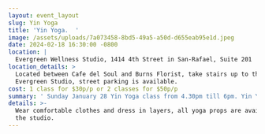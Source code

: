```yaml
---
layout: event_layout
slug: Yin Yoga
title: 'Yin Yoga.  '
image: /assets/uploads/7a073458-8bd5-49a5-a50d-d655eab95e1d.jpeg
date: 2024-02-18 16:30:00 -0800
location: |
  Evergreen Wellness Studio, 1414 4th Street in San-Rafael, Suite 201 
location_details: >
  Located between Cafe del Soul and Burns Florist, take stairs up to the
  Evergreen Studio, street parking is available.
cost: 1 class for $30p/p or 2 classes for $50p/p
summary: ' Sunday January 28 Yin Yoga class from 4.30pm till 6pm. Yin Yoga is a slow-paced, introspective style of yoga that emphasizes holding poses for an extended period of time, usually between three to five minutes. This practice allows for a deep stretch and targets the connective tissues, such as ligaments, joints, and fascia, helping to improve flexibility and overall mobility. With roots in ancient Chinese Taoist philosophy, Yin Yoga aims to balance the body''s energy channels and promote relaxation, mindfulness, and inner harmony. Wear comfortable clothes and dress in layers.  The Yin yoga class is at Evergreen Wellness Studio, 1414 4th Street, San Rafael.'
details: >-
  Wear comfortable clothes and dress in layers, all yoga props are available at
  the studio.
---
```

